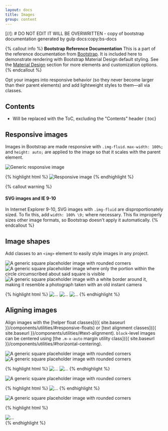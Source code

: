 ```yaml
---
layout: docs
title: Images
group: content
---
```


[//]: # DO NOT EDIT IT WILL BE OVERWRITTEN - copy of bootstrap documentation generated by gulp docs:copy:bs-docs

{% callout info %}
**Bootstrap Reference Documentation**
This is a part of the reference documentation from <a href="http://getbootstrap.com">Bootstrap</a>.
It is included here to demonstrate rendering with Bootstrap Material Design default styling.
See the <a href="/material-design/buttons">Material Design</a> section for more elements and customization options.
{% endcallout %}




Opt your images into responsive behavior (so they never become larger than their parent elements) and add lightweight styles to them—all via classes.

## Contents

* Will be replaced with the ToC, excluding the "Contents" header
{:toc}

## Responsive images

Images in Bootstrap are made responsive with `.img-fluid`. `max-width: 100%;` and `height: auto;` are applied to the image so that it scales with the parent element.

<div class="bd-example">
  <img data-src="holder.js/100px250" class="img-fluid" alt="Generic responsive image">
</div>

{% highlight html %}
<img src="..." class="img-fluid" alt="Responsive image">
{% endhighlight %}

{% callout warning %}
#### SVG images and IE 9-10

In Internet Explorer 9-10, SVG images with `.img-fluid` are disproportionately sized. To fix this, add `width: 100% \9;` where necessary. This fix improperly sizes other image formats, so Bootstrap doesn't apply it automatically.
{% endcallout %}

## Image shapes

Add classes to an `<img>` element to easily style images in any project.

<div class="bd-example bd-example-images">
  <img data-src="holder.js/200x200" class="img-rounded" alt="A generic square placeholder image with rounded corners">
  <img data-src="holder.js/200x200" class="img-circle" alt="A generic square placeholder image where only the portion within the circle circumscribed about said square is visible">
  <img data-src="holder.js/200x200" class="img-thumbnail" alt="A generic square placeholder image with a white border around it, making it resemble a photograph taken with an old instant camera">
</div>

{% highlight html %}
<img src="..." alt="..." class="img-rounded">
<img src="..." alt="..." class="img-circle">
<img src="..." alt="..." class="img-thumbnail">
{% endhighlight %}

## Aligning images

Align images with the [helper float classes]({{ site.baseurl }}/components/utilities/#responsive-floats) or [text alignment classes]({{ site.baseurl }}/components/utilities/#text-alignment). `block`-level images can be centered using [the `.m-x-auto` margin utility class]({{ site.baseurl }}/components/utilities/#horizontal-centering).

<div class="bd-example bd-example-images">
  <img data-src="holder.js/200x200" class="img-rounded pull-xs-left" alt="A generic square placeholder image with rounded corners">
  <img data-src="holder.js/200x200" class="img-rounded pull-xs-right" alt="A generic square placeholder image with rounded corners">
</div>

{% highlight html %}
<img src="..." class="img-rounded pull-xs-left" alt="...">
<img src="..." class="img-rounded pull-xs-right" alt="...">
{% endhighlight %}

<div class="bd-example bd-example-images">
  <img data-src="holder.js/200x200" class="img-rounded m-x-auto d-block" alt="A generic square placeholder image with rounded corners">
</div>

{% highlight html %}
<img src="..." class="img-rounded m-x-auto d-block" alt="...">
{% endhighlight %}

<div class="bd-example bd-example-images">
  <div class="text-xs-center">
    <img data-src="holder.js/200x200" class="img-rounded" alt="A generic square placeholder image with rounded corners">
  </div>
</div>

{% highlight html %}
<div class="text-xs-center">
  <img src="..." class="img-rounded" alt="...">
</div>
{% endhighlight %}
